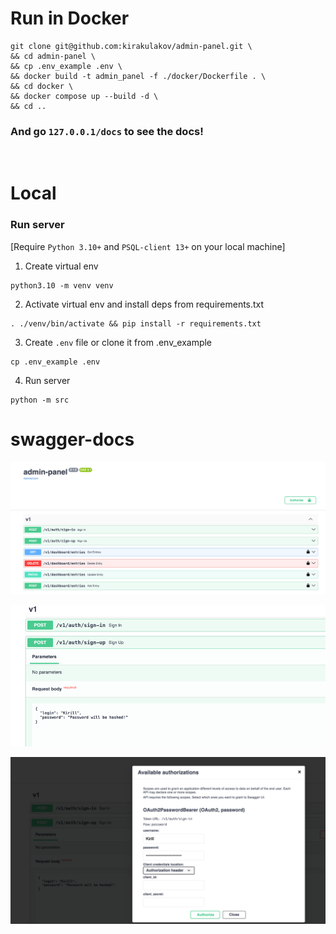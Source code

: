 # Run in Docker
```
git clone git@github.com:kirakulakov/admin-panel.git \
&& cd admin-panel \
&& cp .env_example .env \
&& docker build -t admin_panel -f ./docker/Dockerfile . \
&& cd docker \
&& docker compose up --build -d \
&& cd ..

```
### And go `127.0.0.1/docs` to see the docs!

<br>


# Local

### Run server
[Require `Python 3.10+` and `PSQL-client 13+` on your local machine]

1. Create virtual env
```shell
python3.10 -m venv venv
```
2. Activate virtual env and install deps from requirements.txt
```shell
. ./venv/bin/activate && pip install -r requirements.txt
```
3. Create `.env` file or clone it from .env_example
```shell
cp .env_example .env
```
4. Run server
```shell
python -m src
```

# swagger-docs

![openapi-docs](./doc/images/swagger_apis.png)

![openapi-docs](./doc/images/swagger_password_hash.png)

![openapi-docs](./doc/images/swagger_auth.png)
